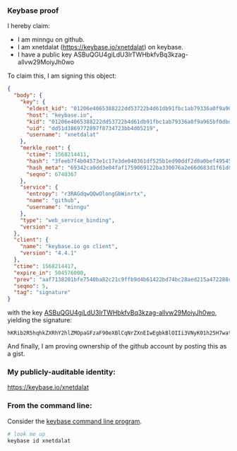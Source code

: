 ### Keybase proof

I hereby claim:

  * I am minngu on github.
  * I am xnetdalat (https://keybase.io/xnetdalat) on keybase.
  * I have a public key ASBuQGU4giLdU3IrTWHbkfvBq3kzag-allvw29MoiyJh0wo

To claim this, I am signing this object:

```json
{
  "body": {
    "key": {
      "eldest_kid": "01206e4065388222dd53722b4d61db91fbc1ab79336a0f9a965bf0dbd3288b2261d30a",
      "host": "keybase.io",
      "kid": "01206e4065388222dd53722b4d61db91fbc1ab79336a0f9a965bf0dbd3288b2261d30a",
      "uid": "dd51d3869772897f8734723bb4d05219",
      "username": "xnetdalat"
    },
    "merkle_root": {
      "ctime": 1568214411,
      "hash": "3feeb7f4b04573e1c17e3de040361df525b1ed90ddf2d0a0bef49545734c90065da8e6a9485a7c6e6897bb8ba48e3e2eaecbc7794865bcc7d83c93060483da45",
      "hash_meta": "69342ca9dd3e04faf1759069122ba330076a2e66d683d1f61d86837bfbb58394",
      "seqno": 6740367
    },
    "service": {
      "entropy": "r3RAGdqwQQwOlongGbWinrtx",
      "name": "github",
      "username": "minngu"
    },
    "type": "web_service_binding",
    "version": 2
  },
  "client": {
    "name": "keybase.io go client",
    "version": "4.4.1"
  },
  "ctime": 1568214417,
  "expire_in": 504576000,
  "prev": "aaf7138201bfe7540ba82c21c9ffb9d4b61422bd74bc28aed215a472288c4542",
  "seqno": 5,
  "tag": "signature"
}
```

with the key [ASBuQGU4giLdU3IrTWHbkfvBq3kzag-allvw29MoiyJh0wo](https://keybase.io/xnetdalat), yielding the signature:

```
hKRib2R5hqhkZXRhY2hlZMOpaGFzaF90eXBlCqNrZXnEIwEgbkBlOIIi3VNyK01h25H7wat5M2oPmpZb8NvTKIsiYdMKp3BheWxvYWTESpcCBcQgqvcTggG/51QLqCwhyf+51LYUIr10vCiu0hWkciiMRULEIMd9sctTtX0OosNaGYm6dHZ/BtyIRRjIaz7w51f63AYRAgHCo3NpZ8RABZabmWnM+pLUCk0z8yVeaLBNkeHBC+ta/HEAjJTSUJAvBN++YpaDwUfLflgaF77IxvESqBp4cS417Vsi5mzzAKhzaWdfdHlwZSCkaGFzaIKkdHlwZQildmFsdWXEIJFvp2DcslCSU65MF6OITTnHR00T+Aekutz36Z5le2Ioo3RhZ80CAqd2ZXJzaW9uAQ==

```

And finally, I am proving ownership of the github account by posting this as a gist.

### My publicly-auditable identity:

https://keybase.io/xnetdalat

### From the command line:

Consider the [keybase command line program](https://keybase.io/download).

```bash
# look me up
keybase id xnetdalat
```

